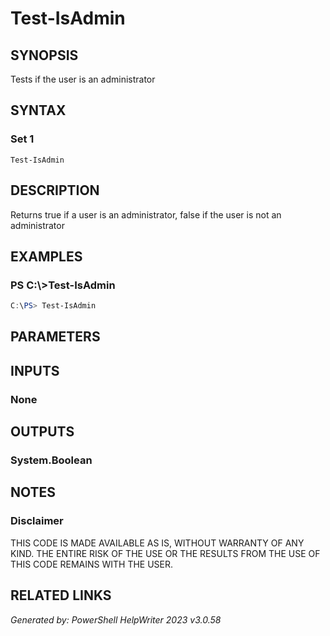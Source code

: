 ﻿# Test-IsAdmin

## SYNOPSIS
Tests if the user is an administrator

## SYNTAX

### Set 1
```
Test-IsAdmin
```

## DESCRIPTION
Returns true if a user is an administrator, false if the user is not an administrator

## EXAMPLES

### PS C:\\\>Test-IsAdmin

```powershell
C:\PS> Test-IsAdmin
```

## PARAMETERS

## INPUTS

### None


## OUTPUTS

### System.Boolean


## NOTES

### Disclaimer
THIS CODE IS MADE AVAILABLE AS IS, WITHOUT WARRANTY OF ANY KIND. THE ENTIRE RISK OF THE USE OR THE RESULTS FROM THE USE OF THIS CODE REMAINS WITH THE USER.

## RELATED LINKS


*Generated by: PowerShell HelpWriter 2023 v3.0.58*
